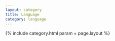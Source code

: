 ```yaml
---
layout: category
title: Language
category: language
---
```


{% include category.html param = page.layout %}
